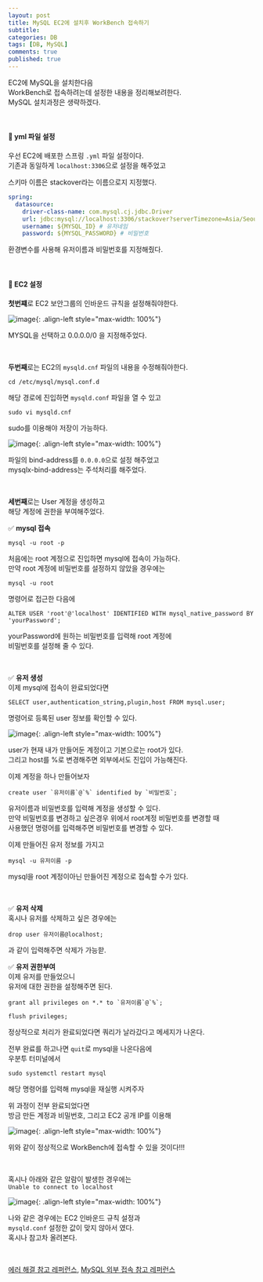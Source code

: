 ```yaml
---
layout: post
title: MySQL EC2에 설치후 WorkBench 접속하기
subtitle: 
categories: DB
tags: [DB, MySQL]
comments: true
published: true
---
```


EC2에 MySQL을 설치한다음  
WorkBench로 접속하려는데 설정한 내용을 정리해보려한다.  
MySQL 설치과정은 생략하겠다.

<br/>

#### 📌 yml 파일 설정

우선 EC2에 배포한 스프링 `.yml` 파일 설정이다.  
기존과 동일하게 `localhost:3306`으로 설정을 해주었고  

스키마 이름은 stackover라는 이름으로지 지정했다.

```yaml
spring:
  datasource:
    driver-class-name: com.mysql.cj.jdbc.Driver
    url: jdbc:mysql://localhost:3306/stackover?serverTimezone=Asia/Seoul # 포트넘버, 스키마이름
    username: ${MYSQL_ID} # 유저네임
    password: ${MYSQL_PASSWORD} # 비밀번호
```

환경변수를 사용해 유저이름과 비밀번호를 지정해줬다.

<br/>

#### 📌 EC2 설정

**첫번쨰**로 EC2 보안그룹의 인바운드 규칙을 설정해줘야한다.

![image](https://lh3.googleusercontent.com/u/0/drive-viewer/AFDK6gN095iTdhlGaDzXDoZONY9_byOM5RVo22mey2JsVdznjSR1iAFXH3SeeTRFq2MaN2FCRYRU7O8iAwqpF0rpulNSiOhkKg=w1920-h920){: .align-left style="max-width: 100%"}

MYSQL을 선택하고 0.0.0.0/0 을 지정해주었다.  

<br/>

**두번째**로는 EC2의 `mysqld.cnf` 파일의 내용을 수정해줘야한다.  

```shell
cd /etc/mysql/mysql.conf.d
```
해당 경로에 진입하면 `mysqld.conf` 파일을 열 수 있고  

```shell
sudo vi mysqld.cnf
```
sudo를 이용해야 저장이 가능하다.  

![image](https://lh3.googleusercontent.com/u/0/drive-viewer/AFDK6gOPpSA6Dj0VxEP0QUnOJuYtmaV64BdOTsIT_o2mvPCkZHCKxSQaPSVtVXAc4UZqFLGDwoyFIrAOfKw8_9fq_2oG6lFG=w1920-h920){: .align-left style="max-width: 100%"}

파일의 bind-address를 `0.0.0.0`으로 설정 해주었고  
mysqlx-bind-address는 주석처리를 해주었다.  

<br/>  

**세번째**로는 User 계정을 생성하고  
해당 계정에 권한을 부여해주었다.  

✅ **mysql 접속**

```shell
mysql -u root -p
```
처음에는 root 계정으로 진입하면 mysql에 접속이 가능하다.  
만약 root 계정에 비밀번호를 설정하지 않았을 경우에는  

```shell
mysql -u root
```
명령어로 접근한 다음에  
```shell
ALTER USER 'root'@'localhost' IDENTIFIED WITH mysql_native_password BY 'yourPassword';
```
yourPassword에 원하는 비밀번호를 입력해 root 계정에  
비밀번호를 설정해 줄 수 있다.  

<br/>

✅ **유저 생성**  
이제 mysql에 접속이 완료되었다면  

```shell
SELECT user,authentication_string,plugin,host FROM mysql.user;
```
명령어로 등록된 user 정보를 확인할 수 있다.  

![image](https://lh3.googleusercontent.com/u/0/drive-viewer/AFDK6gO-FEGjAwEuSnVLX_OZnmrstM6XDpJZRgPzMGhUCNxJJmQ-ob0QO97XihuOkInNrM8Iy0-9WSM9bBu9z1kaeUmBM_cErg=w1920-h920){: .align-left style="max-width: 100%"}

user가 현재 내가 만들어둔 계정이고 기본으로는 root가 있다.  
그리고 host를 %로 변경해주면 외부에서도 진입이 가능해진다.  

이제 계정을 하나 만들어보자  
```shell
create user `유저이름`@`%` identified by `비밀번호`;
```
유저이름과 비밀번호를 입력해 계정을 생성할 수 있다.  
만약 비밀번호를 변경하고 싶은경우 위에서 root계정 비밀번호를 변경할 때  
사용했던 명령어를 입력해주면 비밀번호를 변경할 수 있다.  

이제 만들어진 유저 정보를 가지고  
```shell
mysql -u 유저이름 -p
```
mysql을 root 계정이아닌 만들어진 계정으로 접속할 수가 있다.

<br/>

✅ **유저 삭제**  
혹시나 유저를 삭제하고 싶은 경우에는  
```shell
drop user 유저이름@localhost;
```
과 같이 입력해주면 삭제가 가능핟.



✅ **유저 권한부여**  
이제 유저를 만들었으니  
유저에 대한 권한을 설정해주면 된다.  
```shell
grant all privileges on *.* to `유저이름`@`%`;
```
```shell
flush privileges;
```
정상적으로 처리가 완료되었다면 쿼리가 날라갔다고 메세지가 나온다.   


전부 완료를 하고나면 `quit`로 mysql을 나온다음에  
우분투 터미널에서
```shell
sudo systemctl restart mysql
```
해당 명령어를 입력해 mysql을 재실행 시켜주자  

위 과정이 전부 완료되었다면  
방금 만든 계정과 비밀번호, 그리고 EC2 공개 IP를 이용해

![image](https://lh3.googleusercontent.com/u/0/drive-viewer/AFDK6gNtl81ccvr2i_SPrMZV_lXTrzZ82HmAX4GffSwHZ0ZRV69bgx16OnwlRwzCVC5YdY1AZL3XQU4lMfH71k-aaMFMmcaIOA=w1920-h921){: .align-left style="max-width: 100%"}

위와 같이 정상적으로 WorkBench에 접속할 수 있을 것이다!!!

<br/>

혹시나 아래와 같은 알람이 발생한 경우에는  
`Unable to connect to localhost`

![image](https://lh3.googleusercontent.com/u/0/drive-viewer/AFDK6gNjgebqbY9sS3D33Pd29TXwqg6DDU4JIE9Go_c3XFDnw_1RgPPaIsywivrZapu1dPIvXURNgUn-mwRKe4kMYuh2uyuOGw=w1000-h920){: .align-left style="max-width: 100%"}

나와 같은 경우에는 EC2 인바운드 규칙 설정과   
`mysqld.conf` 설정한 값이 맞지 않아서 였다.  
혹시나 참고차 올려본다.



<br/>

[에러 해결 참고 레퍼런스], [MySQL 외부 접속 참고 레퍼런스]


[에러 해결 참고 레퍼런스]: https://changun516.tistory.com/55  
[MySQL 외부 접속 참고 레퍼런스]: https://velog.io/@woals4815/MySQL-%EC%99%B8%EB%B6%80-%EC%A0%91%EC%86%8D-%ED%95%98%EA%B8%B0MySQLWorkbench-%EC%9D%B4%EC%9A%A9